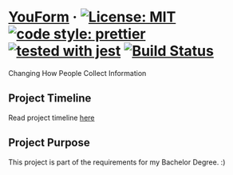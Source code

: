 # [YouForm](https://youform.herokuapp.com) &middot; [![License: MIT](https://img.shields.io/badge/License-MIT-yellow.svg)](https://opensource.org/licenses/MIT) [![code style: prettier](https://img.shields.io/badge/code_style-prettier-ff69b4.svg?style=flat-square)](https://github.com/prettier/prettier) [![tested with jest](https://img.shields.io/badge/tested_with-jest-99424f.svg)](https://github.com/facebook/jest) [![Build Status](https://travis-ci.org/khmy2010/YouForm.svg?branch=master)](https://travis-ci.org/khmy2010/YouForm)

Changing How People Collect Information

## Project Timeline

Read project timeline [here](https://trello.com/b/gKFfZP6Z/building-an-mvp-youform)

## Project Purpose

This project is part of the requirements for my Bachelor Degree. :)
